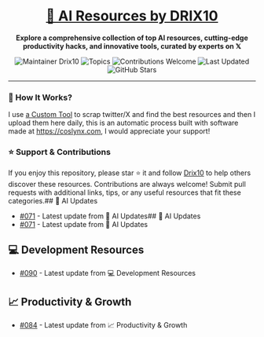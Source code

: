 <div align="center">
  <h1><a href="https://x.com/DRIX_10_" target="_blank">🚀 AI Resources by DRIX10</a></h1>
  <p><strong>Explore a comprehensive collection of top AI resources, cutting-edge productivity hacks, and innovative tools, curated by experts on 𝕏</strong></p>
</div>

<div align="center">
  <img src="https://img.shields.io/badge/Maintainer-Drix10-blue" alt="Maintainer Drix10" />
  <img src="https://img.shields.io/badge/Topics-Productivity%2C%20AI%2C%20Tips%20and%20Tricks-red" alt="Topics" />
  <img src="https://img.shields.io/badge/Contributions-Welcome-brightgreen" alt="Contributions Welcome" />
  <img src="https://img.shields.io/github/last-commit/Drix10/ai-resources?style=flat-square&color=5D6D7E" alt="Last Updated" />
  <img src="https://img.shields.io/github/stars/Drix10/ai-resources?style=social" alt="GitHub Stars" />
</div>

---

### 🧵 How It Works?

I use [a Custom Tool](https://github.com/Drix10/Twitter-Gemini-GitHub-MVP) to scrap twitter/X and find the best resources and then I upload them here daily, this is an automatic process built with software made at https://coslynx.com, I would appreciate your support!

### ⭐️ Support & Contributions

If you enjoy this repository, please star ⭐️ it and follow [Drix10](https://github.com/Drix10) to help others discover these resources. Contributions are always welcome! Submit pull requests with additional links, tips, or any useful resources that fit these categories.## 🤖 AI Updates
- [#071](https://github.com/Drix10/ai-resources/blob/main/AI%20Tools%20and%20Resources/resources-071.md) - Latest update from 🤖 AI Updates## 🤖 AI Updates
- [#071](https://github.com/Drix10/ai-resources/blob/main/AI%20Tools%20and%20Resources/resources-071.md) - Latest update from 🤖 AI Updates

## 💻 Development Resources
- [#090](https://github.com/Drix10/ai-resources/blob/main/Coding%20and%20Software%20Development/resources-090.md) - Latest update from 💻 Development Resources

## 📈 Productivity & Growth
- [#084](https://github.com/Drix10/ai-resources/blob/main/Productivity%20and%20Passive%20Income/resources-084.md) - Latest update from 📈 Productivity & Growth